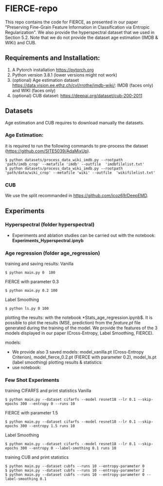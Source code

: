 # FIERCE-repo
This repo contains the code for FIERCE, as presented in our paper "Preserving Fine-Grain Feature Information in
Classification via Entropic Regularization". We also provide the hyperspectral dataset that we used in Section 5.2. Note that we do not provide the dataset age estimation (IMDB & WIKi) and CUB.

## Requirements and Installation:
1. A Pytorch installation https://pytorch.org
2. Python version 3.8.1 (lower versions might not work)
3. (optional) Age estimation dataset https://data.vision.ee.ethz.ch/cvl/rrothe/imdb-wiki/: IMDB (faces only) and WIKI (faces only)
4. (optional) CUB dataset: https://deepai.org/dataset/cub-200-2011

## Datasets
Age estimation and CUB requires to download manually the datasets.

### Age Estimation:
it is required to run the following commands to pre-process the dataset (https://github.com/SITE5039/AdaMixUp).
```
$ python datasets/process_data_wiki_imdb.py --rootpath 'path/imdb_crop' --metafile 'imdb' --outfile  'imdbfilelist.txt'
$ python datasets/process_data_wiki_imdb.py --rootpath 'path/data/wiki_crop' --metafile 'wiki' --outfile  'wikifilelist.txt'
```
### CUB
We use the split recommanded in https://github.com/icoz69/DeepEMD.

## Experiments

### Hyperspectral (folder **hyperspectral**)
- Experiments and ablation studies can be carried out with the notebook: **Experiments_Hyperspectral.ipnyb**

### Age regression (folder **age_regression**)
training and saving results:
Vanilla
```
$ python main.py 0  100
```
FIERCE with parameter 0.3
```
$ python main.py 0.2 100
```
Label Smoothing
```
$ python ls.py 0 100
```
plotting the results: with the notebook *Stats_age_regression.ipynb$. It is possible to plot the results (MSE, prediction) from the *feature.pt* file generated during the training of the model. We provide the features of the 3 models displayed in our paper (Cross-Entropy, Label Smoothing, FIERCE).

models:
- We provide also 3 saved models: model_vanilla.pt (Cross-Entropy Criterion), model_fierce_0.2.pt (FIERCE with parameter 0.2), model_ls.pt (label smoothing)
plotting results & statistics:
- use notebook:


### Few Shot Experiments
training CIFARFS and print statistics
Vanilla
```
$ python main.py --dataset cifarfs --model resnet18 --lr 0.1 --skip-epochs 300 --entropy 0 --runs 10
```
FIERCE with parameter 1.5
```
$ python main.py --dataset cifarfs --model resnet18 --lr 0.1 --skip-epochs 300 --entropy 1.5 runs 10
```
Label Smoothing
```
$ python main.py --dataset cifarfs --model resnet18 --lr 0.1 --skip-epochs 300 --entropy 0 --label-smothing 0.1 runs 10 
```
training CUB and print statistics
```
$ python main.py --dataset cubfs --runs 10 --entropy-parameter 0 
$ python main.py --dataset cubfs --runs 10 --entropy-parameter 2 
$ python main.py --dataset cubfs --runs 10 --entropy-parameter 0 --label-smoothing 0.1 
```
